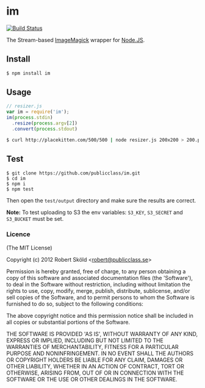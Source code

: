 # im

[![Build Status](https://travis-ci.org/publicclass/im.svg?branch=master)](https://travis-ci.org/publicclass/im)

The Stream-based [ImageMagick](http://www.imagemagick.org/) wrapper
for [Node.JS](http://nodejs.org/).

## Install

```bash
$ npm install im
```

## Usage

```javascript
// resizer.js
var im = require('im');
im(process.stdin)
  .resize(process.argv[2])
  .convert(process.stdout)
```

```bash
$ curl http://placekitten.com/500/500 | node resizer.js 200x200 > 200.png
```

## Test

```
$ git clone https://github.com/publicclass/im.git
$ cd im
$ npm i
$ npm test
```

Then open the `test/output` directory and make sure the results are correct.

__Note:__ To test uploading to S3 the env variables: `S3_KEY`, `S3_SECRET`
and `S3_BUCKET` must be set.

### Licence

(The MIT License)

Copyright (c) 2012 Robert Sköld &lt;robert@publicclass.se&gt;

Permission is hereby granted, free of charge, to any person obtaining
a copy of this software and associated documentation files (the
'Software'), to deal in the Software without restriction, including
without limitation the rights to use, copy, modify, merge, publish,
distribute, sublicense, and/or sell copies of the Software, and to
permit persons to whom the Software is furnished to do so, subject to
the following conditions:

The above copyright notice and this permission notice shall be
included in all copies or substantial portions of the Software.

THE SOFTWARE IS PROVIDED 'AS IS', WITHOUT WARRANTY OF ANY KIND,
EXPRESS OR IMPLIED, INCLUDING BUT NOT LIMITED TO THE WARRANTIES OF
MERCHANTABILITY, FITNESS FOR A PARTICULAR PURPOSE AND NONINFRINGEMENT.
IN NO EVENT SHALL THE AUTHORS OR COPYRIGHT HOLDERS BE LIABLE FOR ANY
CLAIM, DAMAGES OR OTHER LIABILITY, WHETHER IN AN ACTION OF CONTRACT,
TORT OR OTHERWISE, ARISING FROM, OUT OF OR IN CONNECTION WITH THE
SOFTWARE OR THE USE OR OTHER DEALINGS IN THE SOFTWARE.
